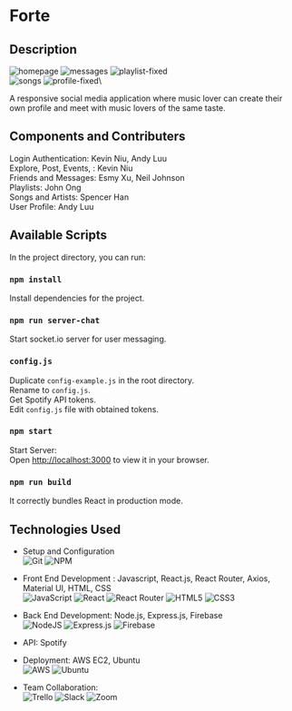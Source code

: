 # Forte

## Description
![homepage](https://user-images.githubusercontent.com/20469293/177424751-1430606b-8ec2-4179-8669-a909670448c8.gif)
![messages](https://user-images.githubusercontent.com/20469293/177424776-8f7078df-3978-42e8-ae81-1d62594d3259.gif)
![playlist-fixed](https://user-images.githubusercontent.com/20469293/177424801-a8e9d7b8-9814-4fdf-a6bb-d622f3d943d1.gif)\
![songs](https://user-images.githubusercontent.com/20469293/177424828-acf094cc-3edd-4ec0-801e-bd40a7f0b057.gif)
![profile-fixed](https://user-images.githubusercontent.com/20469293/177424836-89af1c3b-463f-4dfe-8b88-10bf40a2ee1a.gif)\

A responsive social media application where music lover can create their own profile and meet with music lovers of the same taste.


## Components and Contributers

Login Authentication: Kevin Niu, Andy Luu \
Explore, Post, Events, : Kevin Niu \
Friends and Messages: Esmy Xu, Neil Johnson \
Playlists: John Ong \
Songs and Artists: Spencer Han \
User Profile: Andy Luu

## Available Scripts

In the project directory, you can run:

### `npm install`

Install dependencies for the project.

### `npm run server-chat`

Start socket.io server for user messaging.

### `config.js`

Duplicate `config-example.js` in the root directory.\
Rename to `config.js`.\
Get Spotify API tokens.\
Edit `config.js` file with obtained tokens.

### `npm start`

Start Server:\
Open [http://localhost:3000](http://localhost:3000) to view it in your browser.

### `npm run build`

It correctly bundles React in production mode.


## Technologies Used

- Setup and Configuration \
![Git](https://img.shields.io/badge/git-%23F05033.svg?style=for-the-badge&logo=git&logoColor=white)
![NPM](https://img.shields.io/badge/NPM-%23000000.svg?style=for-the-badge&logo=npm&logoColor=white)

- Front End Development : Javascript, React.js, React Router, Axios, Material UI, HTML, CSS \
![JavaScript](https://img.shields.io/badge/javascript-%23323330.svg?style=for-the-badge&logo=javascript&logoColor=%23F7DF1E)
![React](https://img.shields.io/badge/react-%2320232a.svg?style=for-the-badge&logo=react&logoColor=%2361DAFB)
![React Router](https://img.shields.io/badge/React_Router-CA4245?style=for-the-badge&logo=react-router&logoColor=white)
![HTML5](https://img.shields.io/badge/html5-%23E34F26.svg?style=for-the-badge&logo=html5&logoColor=white)
![CSS3](https://img.shields.io/badge/css3-%231572B6.svg?style=for-the-badge&logo=css3&logoColor=white)

- Back End Development: Node.js, Express.js, Firebase \
![NodeJS](https://img.shields.io/badge/node.js-6DA55F?style=for-the-badge&logo=node.js&logoColor=white)
![Express.js](https://img.shields.io/badge/express.js-%23404d59.svg?style=for-the-badge&logo=express&logoColor=%2361DAFB)
![Firebase](https://img.shields.io/badge/firebase-%23039BE5.svg?style=for-the-badge&logo=firebase)

- API: Spotify

- Deployment: AWS EC2, Ubuntu \
![AWS](https://img.shields.io/badge/AWS-%23FF9900.svg?style=for-the-badge&logo=amazon-aws&logoColor=white)
![Ubuntu](https://img.shields.io/badge/Ubuntu-E95420?style=for-the-badge&logo=ubuntu&logoColor=white)

- Team Collaboration: \
![Trello](https://img.shields.io/badge/Trello-%23026AA7.svg?style=for-the-badge&logo=Trello&logoColor=white)
![Slack](https://img.shields.io/badge/Slack-4A154B?style=for-the-badge&logo=slack&logoColor=white)
![Zoom](https://img.shields.io/badge/Zoom-2D8CFF?style=for-the-badge&logo=zoom&logoColor=white)
